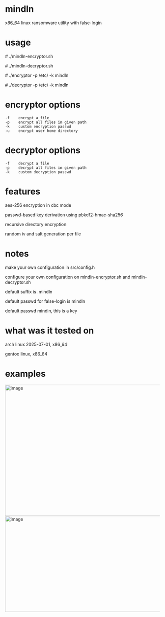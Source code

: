 # mindln
x86_64 linux ransomware utility with false-login

# usage
\# ./mindln-encryptor.sh

\# ./mindln-decryptor.sh

\# ./encryptor -p /etc/ -k mindln

\# ./decryptor -p /etc/ -k mindln

# encryptor options
```
-f    encrypt a file
-p    encrypt all files in given path
-k    custom encryption passwd
-u    encrypt user home directory
```

# decryptor options
```
-f    decrypt a file
-p    decrypt all files in given path
-k    custom decryption passwd
```

# features
aes-256 encryption in cbc mode

passwd-based key derivation using pbkdf2-hmac-sha256

recursive directory encryption

random iv and salt generation per file

# notes
make your own configuration in src/config.h

configure your own configuration on mindln-encryptor.sh and mindln-decryptor.sh

default suffix is .mindln

default passwd for false-login is mindln

default passwd mindln, this is a key

# what was it tested on
arch linux 2025-07-01, x86_64

gentoo linux, x86_64

# examples
<img width="576" height="426" alt="image" src="https://github.com/user-attachments/assets/42ea47c8-f11d-4403-9a22-1494760e1447" />

<img width="522" height="312" alt="image" src="https://github.com/user-attachments/assets/f88347be-577c-4bbf-b189-eb147b1fac7b" />
